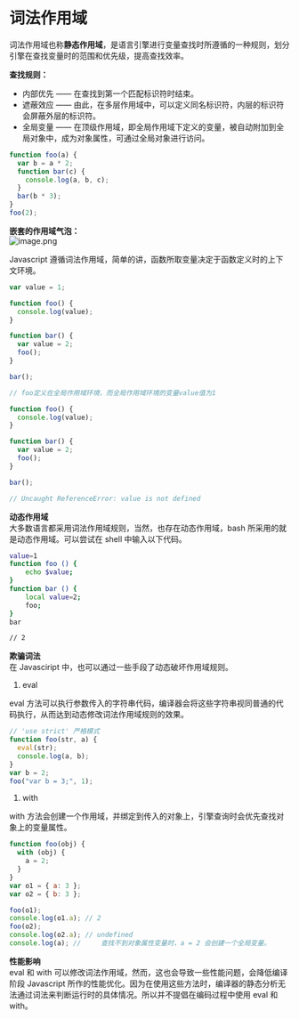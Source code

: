 # 词法作用域

词法作用域也称**静态作用域**，是语言引擎进行变量查找时所遵循的一种规则，划分引擎在查找变量时的范围和优先级，提高查找效率。

**查找规则：**

- 内部优先 —— 在查找到第一个匹配标识符时结束。
- 遮蔽效应 —— 由此，在多层作用域中，可以定义同名标识符，内层的标识符会屏蔽外层的标识符。
- 全局变量 —— 在顶级作用域，即全局作用域下定义的变量，被自动附加到全局对象中，成为对象属性，可通过全局对象进行访问。

```javascript
function foo(a) {
  var b = a * 2;
  function bar(c) {
    console.log(a, b, c);
  }
  bar(b * 3);
}
foo(2);
```

**嵌套的作用域气泡：**<br />![image.png](https://cdn.nlark.com/yuque/0/2019/png/105311/1552010725979-9f31d990-2ea6-49ed-8489-f9d9a9ce1b04.png#align=left&display=inline&height=282&name=image.png&originHeight=563&originWidth=905&size=45924&status=done&width=453)

Javascript 遵循词法作用域，简单的讲，函数所取变量决定于函数定义时的上下文环境。

```javascript
var value = 1;

function foo() {
  console.log(value);
}

function bar() {
  var value = 2;
  foo();
}

bar();

// foo定义在全局作用域环境，而全局作用域环境的变量value值为1
```

```javascript
function foo() {
  console.log(value);
}

function bar() {
  var value = 2;
  foo();
}

bar();

// Uncaught ReferenceError: value is not defined
```

**动态作用域**<br />大多数语言都采用词法作用域规则，当然，也存在动态作用域，bash 所采用的就是动态作用域。可以尝试在 shell 中输入以下代码。

```bash
value=1
function foo () {
    echo $value;
}
function bar () {
    local value=2;
    foo;
}
bar

// 2
```

**欺骗词法**<br />在 Javasciript 中，也可以通过一些手段了动态破坏作用域规则。

1. eval

eval 方法可以执行参数传入的字符串代码，编译器会将这些字符串视同普通的代码执行，从而达到动态修改词法作用域规则的效果。

```javascript
// 'use strict' 严格模式
function foo(str, a) {
  eval(str);
  console.log(a, b);
}
var b = 2;
foo("var b = 3;", 1);
```

1. with

with 方法会创建一个作用域，并绑定到传入的对象上，引擎查询时会优先查找对象上的变量属性。<br />

```javascript
function foo(obj) {
  with (obj) {
    a = 2;
  }
}
var o1 = { a: 3 };
var o2 = { b: 3 };

foo(o1);
console.log(o1.a); // 2
foo(o2);
console.log(o2.a); // undefined
console.log(a); //     查找不到对象属性变量时，a = 2 会创建一个全局变量。
```

**性能影响**<br />eval 和 with 可以修改词法作用域，然而，这也会导致一些性能问题，会降低编译阶段 Javascript 所作的性能优化。因为在使用这些方法时，编译器的静态分析无法通过词法来判断运行时的具体情况。所以并不提倡在编码过程中使用 eval 和 with。

